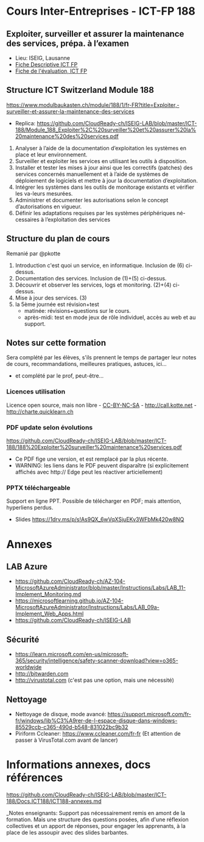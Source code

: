 # Cours Inter-Entreprises - ICT-FP 188
## Exploiter, surveiller et assurer la maintenance des services, prépa. à l’examen
* Lieu: ISEIG, Lausanne
* [Fiche Descriptive ICT FP](https://github.com/CloudReady-ch/ISEIG-LAB/blob/master/ICT-188/Module_188_Exploiter%2C%20surveiller%20et%20assurer%20la%20maintenance%20des%20services.pdf)
* [Fiche de l'évaluation, ICT FP](https://github.com/CloudReady-ch/ISEIG-LAB/blob/master/ICT-188/188%20evaluations.pdf)

## Structure ICT Switzerland Module 188
https://www.modulbaukasten.ch/module/188/1/fr-FR?title=Exploiter,-surveiller-et-assurer-la-maintenance-des-services
* Replica: https://github.com/CloudReady-ch/ISEIG-LAB/blob/master/ICT-188/Module_188_Exploiter%2C%20surveiller%20et%20assurer%20la%20maintenance%20des%20services.pdf
1. Analyser à l’aide de la documentation d’exploitation les systèmes en
place et leur environnement.
2. Surveiller et exploiter les services en utilisant les outils à disposition.
3. Installer et tester les mises à jour ainsi que les correctifs (patches)
des services concernés manuellement et à l’aide de systèmes de
déploiement de logiciels et mettre à jour la documentation d’exploitation.
4. Intégrer les systèmes dans les outils de monitorage existants et vérifier les va-leurs mesurées.
5. Administrer et documenter les autorisations selon le concept d’autorisations en vigueur.
6. Définir les adaptations requises par les systèmes périphériques né-
cessaires à l’exploitation des services

## Structure du plan de cours
Remanié par @pkotte
1. Introduction c'est quoi un service, en informatique. Inclusion de (6) ci-dessus.
2. Documentation des services. Inclusion de (1)+(5) ci-dessus.
3. Découvrir et observer les services, logs et monitoring. (2)+(4) ci-dessus.
4. Mise à jour des services. (3)
5. la 5ème journée est révision+test
   * matinée: révisions+questions sur le cours.
   * après-midi: test en mode jeux de rôle individuel, accès au web et au support.

## Notes sur cette formation
Sera complété par les élèves, s'ils prennent le temps de partager leur notes de cours, recommandations, meilleures pratiques, astuces, ici...
* et complété par le prof, peut-être...

### Licences utilisation
Licence open source, mais non libre - [CC-BY-NC-SA](https://creativecommons.org/licenses/by-nc-sa/4.0/) - http://call.kotte.net - http://charte.quicklearn.ch 
### PDF update selon évolutions
https://github.com/CloudReady-ch/ISEIG-LAB/blob/master/ICT-188/188%20Exploiter%20surveiller%20maintenance%20services.pdf
* Ce PDF fige une version, et est remplacé par la plus récente.
* WARNING: les liens dans le PDF peuvent disparaître (si explicitement affichés avec http:// Edge peut les réactiver articiellement)
### PPTX téléchargeable
Support en ligne PPT. Possible de télécharger en PDF; mais attention, hyperliens perdus.
* Slides https://1drv.ms/p/s!As9QX_6wVqXSjuEKv3WFbMk420w8NQ
  
# Annexes
## LAB Azure
* https://github.com/CloudReady-ch/AZ-104-MicrosoftAzureAdministrator/blob/master/Instructions/Labs/LAB_11-Implement_Monitoring.md
* https://microsoftlearning.github.io/AZ-104-MicrosoftAzureAdministrator/Instructions/Labs/LAB_09a-Implement_Web_Apps.html
* https://github.com/CloudReady-ch/ISEIG-LAB

## Sécurité
* https://learn.microsoft.com/en-us/microsoft-365/security/intelligence/safety-scanner-download?view=o365-worldwide
* http://bitwarden.com
* http://virustotal.com (c'est pas une option, mais une nécessité)

## Nettoyage
* Nettoyage de disque, mode avancé: https://support.microsoft.com/fr-fr/windows/lib%C3%A9rer-de-l-espace-disque-dans-windows-85529ccb-c365-490d-b548-831022bc9b32
* Piriform Ccleaner: https://www.ccleaner.com/fr-fr (Et attention de passer à VirusTotal.com avant de lancer)

# Informations annexes, docs références
https://github.com/CloudReady-ch/ISEIG-LAB/blob/master/ICT-188/Docs.ICT188/ICT188-annexes.md

_Notes enseignants: Support pas nécessairement remis en amont de la formation. Mais une structure des questions posées, afin d'une réflexion collectives et un apport de réponses, pour engager les apprenants, à la place de les assoupir avec des slides barbantes.
